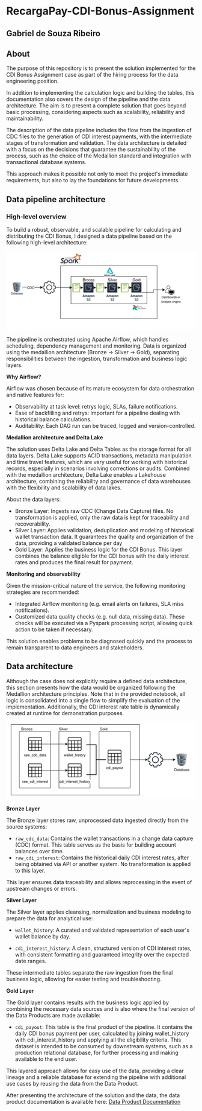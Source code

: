 #  RecargaPay-CDI-Bonus-Assignment
## Gabriel de Souza Ribeiro
## About
The purpose of this repository is to present the solution implemented for the CDI Bonus Assignment case as part of the hiring process for the data engineering position. 

In addition to implementing the calculation logic and building the tables, this documentation also covers the design of the pipeline and the data architecture. The aim is to present a complete solution that goes beyond basic processing, considering aspects such as scalability, reliability and maintainability.

The description of the data pipeline includes the flow from the ingestion of CDC files to the generation of CDI interest payments, with the intermediate stages of transformation and validation. The data architecture is detailed with a focus on the decisions that guarantee the sustainability of the process, such as the choice of the Medallion standard and integration with transactional database systems.

This approach makes it possible not only to meet the project's immediate requirements, but also to lay the foundations for future developments.

## Data pipeline architecture
### High-level overview

To build a robust, observable, and scalable pipeline for calculating and distributing the CDI Bonus, I designed a data pipeline based on the following high-level architecture:

![alt text](diagrams/overall_architecture.png?raw=true "Architecture")

The pipeline is orchestrated using Apache Airflow, which handles scheduling, dependency management and monitoring. Data is organized using the medallion architecture (Bronze -> Silver -> Gold), separating responsibilities between the ingestion, transformation and business logic layers.

**Why Airflow?**

Airflow was chosen because of its mature ecosystem for data orchestration and native features for:

 - Observability at task level: retrys logic, SLAs, failure notifications.
 - Ease of backfilling and retrys: Important for a pipeline dealing with historical balance calculations.
 - Auditability: Each DAG run can be traced, logged and version-controlled.

**Medallion architecture and Delta Lake**

The solution uses Delta Lake and Delta Tables as the storage format for all data layers. Delta Lake supports ACID transactions, metadata manipulation and time travel features, which are very useful for working with historical records, especially in scenarios involving corrections or audits. Combined with the medallion architecture, Delta Lake enables a Lakehouse architecture, combining the reliability and governance of data warehouses with the flexibility and scalability of data lakes.

About the data layers: 
 - Bronze Layer: Ingests raw CDC (Change Data Capture) files. No transformation is applied, only the raw data is kept for traceability and recoverability. 
 -  Silver Layer: Applies validation, deduplication and modeling of historical wallet transaction data. It guarantees the quality and organization of the data, providing a validated balance per day 
 -  Gold Layer: Applies the business logic for the CDI Bonus. This layer combines the balance eligible for the CDI bonus with the daily interest rates and produces the final result for payment.

**Monitoring and observability**

Given the mission-critical nature of the service, the following monitoring strategies are recommended:

- Integrated Airflow monitoring (e.g. email alerts on failures, SLA miss notifications).
- Customized data quality checks (e.g. null data, missing data). These checks will be executed via a Pyspark processing script, allowing quick action to be taken if necessary.

This solution enables problems to be diagnosed quickly and the process to remain transparent to data engineers and stakeholders.

## Data architecture

Although the case does not explicitly require a defined data architecture, this section presents how the data would be organized following the Medallion architecture principles. Note that in the provided notebook, all logic is consolidated into a single flow to simplify the evaluation of the implementation. Additionally, the CDI interest rate table is dynamically created at runtime for demonstration purposes.

![alt text](diagrams/data_architecture.png?raw=true "Data Architecture")

**Bronze Layer**

The Bronze layer stores raw, unprocessed data ingested directly from the source systems:

- `raw_cdc_data`: Contains the wallet transactions in a change data capture (CDC) format. This table serves as the basis for building account balances over time.
- `raw_cdi_interest`: Contains the historical daily CDI interest rates, after being obtained via API or another system. No transformation is applied to this layer.

This layer ensures data traceability and allows reprocessing in the event of upstream changes or errors.


**Silver Layer**

The Silver layer applies cleansing, normalization and business modeling to prepare the data for analytical use:

- `wallet_history`: A curated and validated representation of each user's wallet balance by day.

- `cdi_interest_history`: A clean, structured version of CDI interest rates, with consistent formatting and guaranteed integrity over the expected date ranges.

These intermediate tables separate the raw ingestion from the final business logic, allowing for easier testing and troubleshooting.

**Gold Layer**

The Gold layer contains results with the business logic applied by combining the necessary data sources and is also where the final version of the Data Products are made available:

- `cdi_payout`: This table is the final product of the pipeline. It contains the daily CDI bonus payment per user, calculated by joining wallet_history with cdi_interest_history and applying all the eligibility criteria. This dataset is intended to be consumed by downstream systems, such as a production relational database, for further processing and making available to the end user.

This layered approach allows for easy use of the data, providing a clear lineage and a reliable database for extending the pipeline with additional use cases by reusing the data from the Data Product.


After presenting the architecture of the solution and the data, the data product documentation is available here: [Data Product Documentation](https://github.com/gabrielsribe/RecargaPay-CDI-Bonus-Assignment/blob/arquitetura_geral/data_product/README.md)